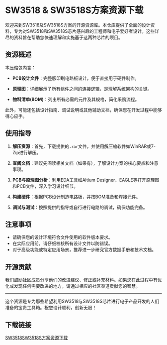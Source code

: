 # SW3518 & SW3518S方案资源下载

欢迎来到SW3518及SW3518S方案的开源资源库。本仓库提供了全面的设计资料，专为对SW3518和SW3518S芯片感兴趣的工程师和电子爱好者设计。这些详尽的资料旨在帮助您快速理解和实施基于这两种芯片的项目。

## 资源概述

本压缩包内含：

- **PCB设计文件**：完整版印刷电路板设计，便于直接用于硬件制作。
  
- **原理图**：详细展示了所有组件之间的连接逻辑，是理解系统架构的关键。
  
- **物料清单(BOM)**：列出所有必需的元件及其规格，简化采购流程。
  
此外，可能还包括设计指南、调试说明或其他辅助文档，确保您在开发过程中能够得心应手。

## 使用指导

1. **解压资源**：首先，下载提供的`.rar`文件，并使用解压缩软件如WinRAR或7-Zip进行解压。
   
2. **查阅文档**：建议先阅读相关文档（如果有），了解设计方案的核心要点和注意事项。
   
3. **PCB与原理图分析**：利用EDA工具如Altium Designer、EAGLE等打开原理图和PCB文件，深入学习设计细节。
   
4. **构建硬件**：根据PCB设计制造电路板，并按BOM准备和焊接元件。
   
5. **调试与测试**：按照提供的指导或自行进行电路的调试，确保功能完备。

## 注意事项

- 请确保您的设计环境符合文件使用的软件版本要求。
- 在实际应用前，请仔细校核所有设计文件以防错误。
- 对于高级功能或特定应用场景，推荐进一步研究官方数据手册和技术文档。

## 开源贡献

我们鼓励社区成员分享他们的改进建议、修正或补充材料。如果您在此过程中有优化或发现任何需要改进的地方，请通过相应的社区渠道贡献您的智慧。

---

这个资源是专为那些希望利用SW3518与SW3518S芯片进行电子产品开发的人们准备的宝贵工具箱。祝您设计顺利，创新无限！

## 下载链接

[SW3518SW3518S方案资源下载](https://pan.quark.cn/s/3525663072f1)